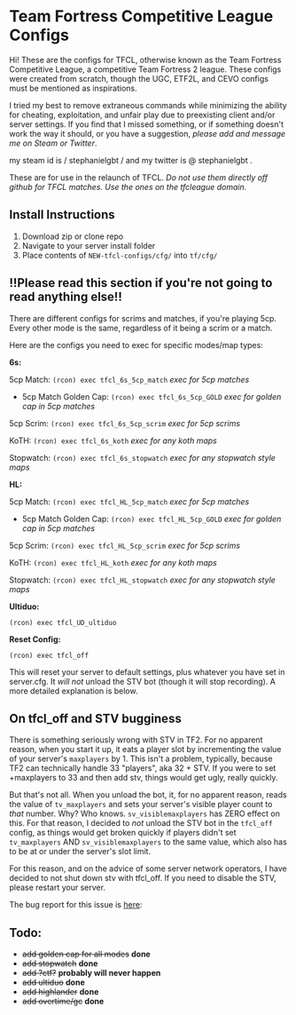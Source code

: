 
# Team Fortress Competitive League Configs

Hi! These are the configs for TFCL, otherwise known as the Team Fortress Competitive League, a competitive Team Fortress 2 league. These configs were created from scratch, though the UGC, ETF2L, and CEVO configs must be mentioned as inspirations. 

I tried my best to remove extraneous commands while minimizing the ability for cheating, exploitation, and unfair play due to preexisting client and/or server settings. If you find that I missed something, or if something doesn't work the way it should, or you have a suggestion, *please add and message me on Steam or Twitter*.

my steam id is / stephanielgbt / and my twitter is @ stephanielgbt .

These are for use in the relaunch of TFCL. *Do not use them directly off github for TFCL matches. Use the ones on the tfcleague domain.*

## Install Instructions

1. Download zip or clone repo
2. Navigate to your server install folder
3. Place contents of `NEW-tfcl-configs/cfg/` into `tf/cfg/`

## !!Please read this section if you're not going to read anything else!!

There are different configs for scrims and matches, if you're playing 5cp. Every other mode is the same, regardless of it being a scrim or a match.

Here are the configs you need to exec for specific modes/map types:

**6s:**

5cp Match: `(rcon) exec tfcl_6s_5cp_match` *exec for 5cp matches*
* 5cp Match Golden Cap: `(rcon) exec tfcl_6s_5cp_GOLD` *exec for golden cap in 5cp matches*

5cp Scrim: `(rcon) exec tfcl_6s_5cp_scrim` *exec for 5cp scrims*

KoTH: `(rcon) exec tfcl_6s_koth` *exec for any koth maps*

Stopwatch: `(rcon) exec tfcl_6s_stopwatch` *exec for any stopwatch style maps*


**HL:**

5cp Match: `(rcon) exec tfcl_HL_5cp_match` *exec for 5cp matches*
* 5cp Match Golden Cap: `(rcon) exec tfcl_HL_5cp_GOLD` *exec for golden cap in 5cp matches*

5cp Scrim: `(rcon) exec tfcl_HL_5cp_scrim` *exec for 5cp scrims*

KoTH: `(rcon) exec tfcl_HL_koth` *exec for any koth maps*

Stopwatch: `(rcon) exec tfcl_HL_stopwatch` *exec for any stopwatch style maps*

**Ultiduo:**

`(rcon) exec tfcl_UD_ultiduo`

**Reset Config:**

`(rcon) exec tfcl_off`

This will reset your server to default settings, plus whatever you have set in server.cfg. It *will not* unload the STV bot (though it will stop recording). A more detailed explanation is below.


## On tfcl_off and STV bugginess

There is something seriously wrong with STV in TF2. For no apparent reason, when you start it up, it eats a player slot by incrementing the value of your server's `maxplayers` by 1. This isn't a problem, typically, because TF2 can technically handle 33 "players", aka 32 + STV. If you were to set +maxplayers to 33 and then add stv, things would get ugly, really quickly.

But that's not all. When you unload the bot, it, for no apparent reason, reads the value of `tv_maxplayers` and sets your server's visible player count to *that* number. Why? Who knows. `sv_visiblemaxplayers` has ZERO effect on this. For that reason, I decided to *not* unload the STV bot in the `tfcl_off` config, as things would get broken quickly if players didn't set `tv_maxplayers` AND `sv_visiblemaxplayers` to the same value, which also has to be at or under the server's slot limit.

For this reason, and on the advice of some server network operators, I have decided to not shut down stv with tfcl_off. If you need to disable the STV, please restart your server.

The bug report for this issue is [here](https://github.com/ValveSoftware/Source-1-Games/issues/2778):

## Todo: 

* ~~add golden cap for all modes~~ **done**
* ~~add stopwatch~~ **done**
* ~~add ?ctf?~~ **probably will never happen**
* ~~add ultiduo~~ **done**
* ~~add highlander~~ **done**
* ~~add overtime/gc~~ **done**